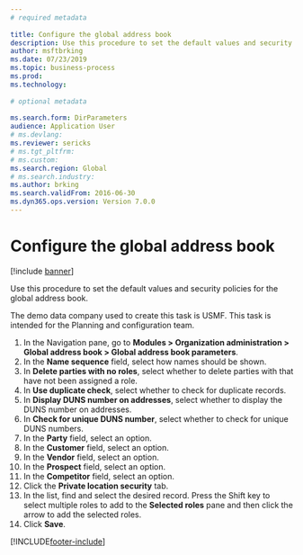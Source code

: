 ```yaml
--- 
# required metadata 
 
title: Configure the global address book
description: Use this procedure to set the default values and security policies for the global address book. 
author: msftbrking 
ms.date: 07/23/2019
ms.topic: business-process 
ms.prod:  
ms.technology:  
 
# optional metadata 
 
ms.search.form: DirParameters   
audience: Application User 
# ms.devlang:  
ms.reviewer: sericks
# ms.tgt_pltfrm:  
# ms.custom:  
ms.search.region: Global
# ms.search.industry: 
ms.author: brking
ms.search.validFrom: 2016-06-30 
ms.dyn365.ops.version: Version 7.0.0 
---
```

# Configure the global address book

[!include [banner](../../includes/banner.md)]

Use this procedure to set the default values and security policies for the global address book. 

The demo data company used to create this task is USMF. This task is intended for the Planning and configuration team.

1. In the Navigation pane, go to **Modules > Organization administration > Global address book > Global address book parameters**.
2. In the **Name sequence** field, select how names should be shown.
3. In **Delete parties with no roles**, select whether to delete parties with that have not been assigned a role.
4. In **Use duplicate check**, select whether to check for duplicate records.
5. In **Display DUNS number on addresses**, select whether to display the DUNS number on addresses.
6. In **Check for unique DUNS number**, select whether to check for unique DUNS numbers.
7. In the **Party** field, select an option.
8. In the **Customer** field, select an option.
9. In the **Vendor** field, select an option.
10. In the **Prospect** field, select an option.
11. In the **Competitor** field, select an option.
12. Click the **Private location security** tab.
13. In the list, find and select the desired record. Press the Shift key to select multiple roles to add to the **Selected roles** pane and then click the arrow to add the selected roles.  
14. Click **Save**.



[!INCLUDE[footer-include](../../../../includes/footer-banner.md)]
